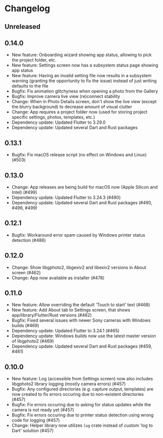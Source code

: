 # Changelog

## Unreleased

## 0.14.0

- New feature: Onboarding wizard showing app status, allowing to pick the project folder, etc.
- New feature: Settings screen now has a subsystem status page showing app status
- New feature: Having an invalid setting file now results in a subsystem warning (granting the opportunity to fix the issue) instead of just writing defaults to the file
- Bugfix: Fix animation glitchyness when opening a photo from the Gallery
- Bugfix: Improve camera live view (re)connect stability
- Change: When in Photo Details screen, don't show the live view (except the blurry background) to decrease amount of visual clutter
- Change: App requires a project folder now (used for storing project specific settings, photos, templates, etc.)
- Dependency update: Updated Flutter to 3.29.0
- Dependency update: Updated several Dart and Rust packages

## 0.13.1

- Bugfix: Fix macOS release script (no effect on Windows and Linux) (#503)

## 0.13.0

- Change: App releases are being build for macOS now (Apple Silicon and Intel) (#499)
- Dependency update: Updated Flutter to 3.24.3 (#490)
- Dependency update: Updated several Dart and Rust packages (#490, #496, #499)

## 0.12.1

- Bugfix: Workaround error spam caused by Windows printer status detection (#486)

## 0.12.0

- Change: Show libgphoto2, libgexiv2 and libexiv2 versions in About screen (#462)
- Change: App now available as installer (#478)

## 0.11.0

- New feature: Allow overriding the default 'Touch to start' text (#468)
- New feature: Add About tab to Settings screen, that shows app/library/Flutter/Rust versions (#462)
- Bugfix: Fixed several issues with newer Sony cameras with Windows builds (#469)
- Dependency update: Updated Flutter to 3.24.1 (#465)
- Dependency update: Windows builds now use the latest master version of libgphoto2 (#469)
- Dependency update: Updated several Dart and Rust packages (#459, #461)

## 0.10.0

- New feature: Log (accessible from Settings screen) now also includes libgphoto2 library logging (mostly camera errors) (#457)
- Bugfix: Any configured directories (e.g. capture output, templates) are now created to fix errors occuring due to non-existent directories (#457)
- Bugfix: Fix errors occuring due to asking for status updates while the camera is not ready yet (#457)
- Bugfix: Fix errors occuring due to printer status detection using wrong code for logging (#457)
- Change: Helper library now utilizes `log` crate instead of custom 'log to Dart' solution (#457)
